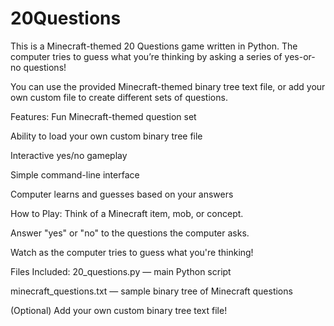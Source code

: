 # 20Questions

This is a Minecraft-themed 20 Questions game written in Python.
The computer tries to guess what you’re thinking by asking a series of yes-or-no questions!

You can use the provided Minecraft-themed binary tree text file, or add your own custom file to create different sets of questions.

Features:
Fun Minecraft-themed question set

Ability to load your own custom binary tree file

Interactive yes/no gameplay

Simple command-line interface

Computer learns and guesses based on your answers

How to Play:
Think of a Minecraft item, mob, or concept.

Answer "yes" or "no" to the questions the computer asks.

Watch as the computer tries to guess what you're thinking!

Files Included:
20_questions.py — main Python script

minecraft_questions.txt — sample binary tree of Minecraft questions

(Optional) Add your own custom binary tree text file!
